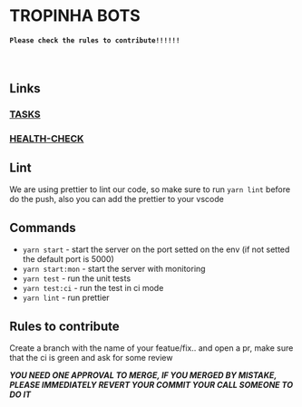 # TROPINHA BOTS

#### `Please check the rules to contribute!!!!!!`

<br/>

## Links

### [TASKS](https://github.com/Rafael-Martins/TropinhaNews/projects/1)

### [HEALTH-CHECK](https://tropinha-news.herokuapp.com/health-check)

## Lint

We are using prettier to lint our code, so make sure to run `yarn lint` before do the push, also you can add the prettier to your vscode

## Commands

- `yarn start` - start the server on the port setted on the env (if not setted the default port is 5000)
- `yarn start:mon` - start the server with monitoring
- `yarn test` - run the unit tests
- `yarn test:ci` - run the test in ci mode
- `yarn lint` - run prettier

## Rules to contribute

Create a branch with the name of your featue/fix.. and open a pr, make sure that the ci is green and ask for some review

_**YOU NEED ONE APPROVAL TO MERGE, IF YOU MERGED BY MISTAKE, PLEASE IMMEDIATELY REVERT YOUR COMMIT YOUR CALL SOMEONE TO DO IT**_
